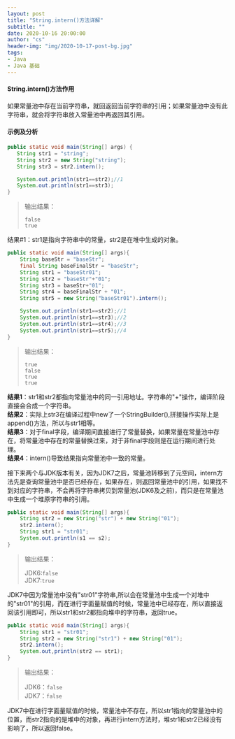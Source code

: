 ```yaml
---
layout: post
title: "String.intern()方法详解"
subtitle: ""
date: 2020-10-16 20:00:00
author: "cs"
header-img: "img/2020-10-17-post-bg.jpg"
tags: 
- Java
- Java 基础
---
```


#### String.intern()方法作用

如果常量池中存在当前字符串，就回返回当前字符串的引用；如果常量池中没有此字符串，就会将字符串放入常量池中再返回其引用。 

#### 示例及分析

```java
public static void main(String[] args) {
   String str1 = "string";
   String str2 = new String("string");
   String str3 = str2.intern();

   System.out.println(str1==str2);//1
   System.out.println(str1==str3);
}  
```

> 输出结果：
>
> ``false``  
> ``true``

结果#1：str1是指向字符串中的常量，str2是在堆中生成的对象。

```java
public static void main(String[] args){
    String baseStr = "baseStr";
    final String baseFinalStr = "baseStr";
    String str1 = "baseStr01";
    String str2 = "baseStr"+"01";
    String str3 = baseStr+"01";
    String str4 = baseFinalStr + "01";
    String str5 = new String("baseStr01").intern();

    System.out.println(str1==str2);//1
    System.out.println(str1==str3);//2
    System.out.println(str1==str4);//3
    System.out.println(str1==str5);//4
}
```

> 输出结果：
>
> ``true``  
> ``false``  
> ``true``  
> ``true``   

**结果1**：str1和str2都指向常量池中的同一引用地址。字符串的"+"操作，编译阶段直接会合成一个字符串。  
**结果2**：实际上str3在编译过程中new了一个StringBuilder(),拼接操作实际上是append()方法，所以与str1相等。   
**结果3**：对于final字段，编译期间直接进行了常量替换，如果常量在常量池中存在，将常量池中存在的常量替换过来，对于非final字段则是在运行期间进行处理。  
**结果4**：intern()导致结果指向常量池中一致的常量。 

接下来两个与JDK版本有关，因为JDK7之后，常量池转移到了元空间，intern方法先是查询常量池中是否已经存在，如果存在，则返回常量池中的引用，如果找不到对应的字符串，不会再将字符串拷贝到常量池(JDK6及之前)，而只是在常量池中生成一个堆原字符串的引用。

```java
public static void main(String[] args){
    String str2 = new String("str") + new String("01");
    str2.intern();
    String str1 = "str01";
    System.out.println(s1 == s2);
}
```

> 输出结果：
>
> JDK6:``false``  
> JDK7:``true``

JDK7中因为常量池中没有"str01"字符串,所以会在常量池中生成一个对堆中的"str01"的引用，而在进行字面量赋值的时候，常量池中已经存在，所以直接返回该引用即可，所以str1和str2都指向堆中的字符串，返回true。  

```java
public static void main(String[] args){
    String str1 = "str01";
    String str2 = new String("str1") + new String("01");
    str2.intern();
    System.out,println(str2 == str1);
}
```

> 输出结果：
>
> JDK6：``false``  
> JDK7：``false``

JDK7中在进行字面量赋值的时候，常量池中不存在，所以str1指向的常量池中的位置，而str2指向的是堆中的对象，再进行intern方法时，堆str1和str2已经没有影响了，所以返回false。


